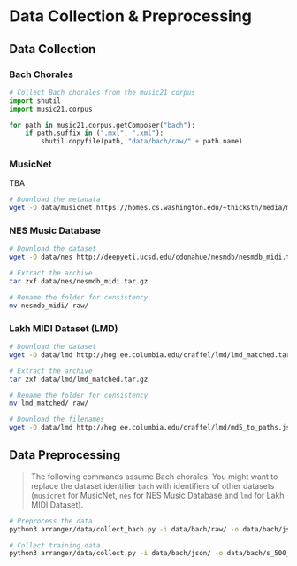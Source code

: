# Data Collection & Preprocessing

## Data Collection

### Bach Chorales

```python
# Collect Bach chorales from the music21 corpus
import shutil
import music21.corpus

for path in music21.corpus.getComposer("bach"):
    if path.suffix in (".mxl", ".xml"):
        shutil.copyfile(path, "data/bach/raw/" + path.name)
```

### MusicNet

TBA

```sh
# Download the metadata
wget -O data/musicnet https://homes.cs.washington.edu/~thickstn/media/musicnet_metadata.csv
```

### NES Music Database

```sh
# Download the dataset
wget -O data/nes http://deepyeti.ucsd.edu/cdonahue/nesmdb/nesmdb_midi.tar.gz

# Extract the archive
tar zxf data/nes/nesmdb_midi.tar.gz

# Rename the folder for consistency
mv nesmdb_midi/ raw/
```

### Lakh MIDI Dataset (LMD)

```sh
# Download the dataset
wget -O data/lmd http://hog.ee.columbia.edu/craffel/lmd/lmd_matched.tar.gz

# Extract the archive
tar zxf data/lmd/lmd_matched.tar.gz

# Rename the folder for consistency
mv lmd_matched/ raw/

# Download the filenames
wget -O data/lmd http://hog.ee.columbia.edu/craffel/lmd/md5_to_paths.json
```

## Data Preprocessing

> The following commands assume Bach chorales. You might want to replace the dataset identifier `bach` with identifiers of other datasets (`musicnet` for MusicNet, `nes` for NES Music Database and `lmd` for Lakh MIDI Dataset).

```sh
# Preprocess the data
python3 arranger/data/collect_bach.py -i data/bach/raw/ -o data/bach/json/ -j 1

# Collect training data
python3 arranger/data/collect.py -i data/bach/json/ -o data/bach/s_500_m_10/ -d bach -s 500 -m 10 -j 1
```

